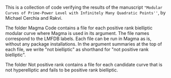 This is a collection of code verifying the results of the manuscript ``"Modular Curves of Prime-Power Level with Infinitely Many Quadratic Points''``, by Michael Cerchia and Rakvi.

The folder Magma Code contains a file for each positive rank bielliptic modular curve where Magma is used in its argument. The file names correspond to the LMFDB labels. Each file can be run in Magma as is, without any package installations. In the argument summaries at the top of each file, we write "not bielliptic" as shorthand for "not positive rank bielliptic". 

The folder Not positive rank contains a file for each candidate curve that is not hyperelliptic and fails to be positive rank bielliptic. 
